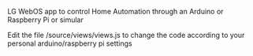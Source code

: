 LG WebOS app to control Home Automation through an Arduino or Raspberry Pi or simular

Edit the file /source/views/views.js to change the code according to your personal arduino/raspberry pi settings
